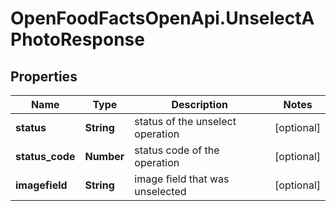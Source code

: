 # OpenFoodFactsOpenApi.UnselectAPhotoResponse

## Properties

Name | Type | Description | Notes
------------ | ------------- | ------------- | -------------
**status** | **String** | status of the unselect operation | [optional] 
**status_code** | **Number** | status code of the operation | [optional] 
**imagefield** | **String** | image field that was unselected | [optional] 


